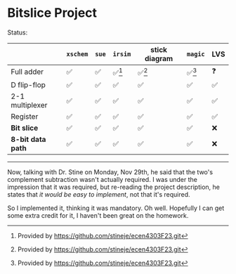 # Bitslice Project

Status:

| |`xschem`|`sue`|`irsim`|stick diagram|`magic`|LVS|
|--|--|--|--|--|--|--|
|Full adder|✅|✅|✅[^1]|✅[^1]|✅[^1]|❓|
|D flip-flop|✅|✅|✅|✅|✅|✅|
|2-1 multiplexer|✅|✅|✅|✅|✅|✅|
|Register|✅|✅|✅|✅|✅|✅|
|__Bit slice__|✅|✅|✅|✅|✅|❌|
|__8-bit data path__|✅|✅|✅|✅|✅|❌|

---
Now, talking with Dr. Stine on Monday, Nov 29th, he said that the two's complement subtraction wasn't actually required.
I was under the impression that it was required, but re-reading the project description, he states that _it would be easy to implement_, not that it's required.

So I implemented it, thinking it was mandatory. Oh well. Hopefully I can get some extra credit for it, I haven't been great on the homework.

[^1]: Provided by https://github.com/stineje/ecen4303F23.git
